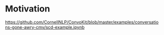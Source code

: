 # Motivation 

https://github.com/CornellNLP/ConvoKit/blob/master/examples/conversations-gone-awry-cmv/scd-example.ipynb